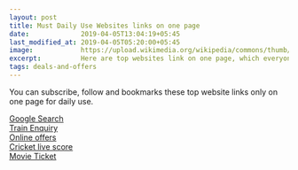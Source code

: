 ```yaml
---
layout: post
title: Must Daily Use Websites links on one page
date:             2019-04-05T13:04:19+05:45
last_modified_at: 2019-04-05T05:20:00+05:45
image:            https://upload.wikimedia.org/wikipedia/commons/thumb/4/41/Underground.svg/1267px-Underground.svg.png
excerpt:          Here are top websites link on one page, which everyone use in daily routine links.
tags: deals-and-offers
---
```


You can subscribe, follow and bookmarks these top website links only on one page for daily use.

<a href="https://www.google.com/" title="Google Search">Google Search</a><br>
<a href="https://enquiry.indianrail.gov.in/ntes/index.html" title="Train Enquiry">Train Enquiry</a><br>
<a href="https://freekaamaal.com/" title="Online offers">Online offers</a><br>
<a href="https://www.espncricinfo.com/" title="Cricket live score">Cricket live score</a><br>
<a href="https://in.bookmyshow.com/" title="Movie Ticket">Movie Ticket</a>


